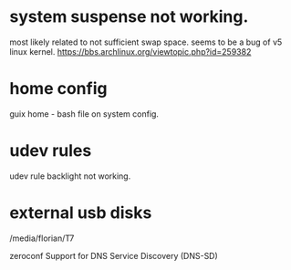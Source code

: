 
# system suspense not working.
most likely related to not sufficient swap space.
seems to be a bug of v5 linux kernel.
https://bbs.archlinux.org/viewtopic.php?id=259382


# home config
guix home - bash file on system config.

# udev rules
udev rule backlight not working.


# external usb disks
/media/florian/T7


zeroconf	Support for DNS Service Discovery (DNS-SD)
